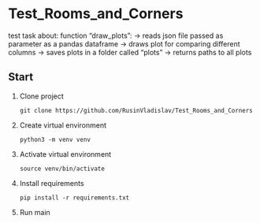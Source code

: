 # Test_Rooms_and_Corners
test task about:
function “draw_plots”:
→ reads json file passed as parameter as a pandas dataframe 
→ draws plot for comparing different columns
→ saves plots in a folder called “plots” 
→ returns paths to all plots

## Start
1. Clone project
   ```
   git clone https://github.com/RusinVladislav/Test_Rooms_and_Corners
2. Create virtual environment
   ```
   python3 -m venv venv
3. Activate virtual environment
   ```
   source venv/bin/activate
4. Install requirements
   ```
   pip install -r requirements.txt
5. Run main

